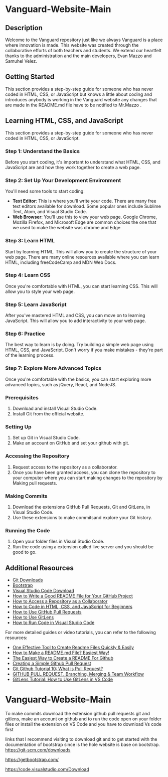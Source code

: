 # Vanguard-Website-Main

## Description

Welcome to the Vanguard repository just like we always Vanguard is a place where innovation is made. This website was created through the collaborative efforts of both teachers and students. We extend our heartfelt thanks to the administration and the main developers, Evan Mazzo and Samuhel Velez.

## Getting Started

This section provides a step-by-step guide for someone who has never coded in HTML, CSS, or JavaScript but knows a little about coding and introduces anybody is working in the Vanguard website any changes that are made in the README.md file have to be notified to Mr.Mazzo .

## Learning HTML, CSS, and JavaScript

This section provides a step-by-step guide for someone who has never coded in HTML, CSS, or JavaScript.

### Step 1: Understand the Basics

Before you start coding, it's important to understand what HTML, CSS, and JavaScript are and how they work together to create a web page.

### Step 2: Set Up Your Development Environment

You'll need some tools to start coding:

- **Text Editor**: This is where you'll write your code. There are many free text editors available for download. Some popular ones include Sublime Text, Atom, and Visual Studio Code.
- **Web Browser**: You'll use this to view your web page. Google Chrome, Mozilla Firefox, and Microsoft Edge are common choices the one that we used to make the website was chrome and Edge

### Step 3: Learn HTML

Start by learning HTML. This will allow you to create the structure of your web page. There are many online resources available where you can learn HTML, including freeCodeCamp and MDN Web Docs.

### Step 4: Learn CSS

Once you're comfortable with HTML, you can start learning CSS. This will allow you to style your web page.

### Step 5: Learn JavaScript

After you've mastered HTML and CSS, you can move on to learning JavaScript. This will allow you to add interactivity to your web page.

### Step 6: Practice

The best way to learn is by doing. Try building a simple web page using HTML, CSS, and JavaScript. Don't worry if you make mistakes - they're part of the learning process.

### Step 7: Explore More Advanced Topics

Once you're comfortable with the basics, you can start exploring more advanced topics, such as jQuery, React, and NodeJS.

### Prerequisites

1. Download and install Visual Studio Code.
2. Install Git from the official website.

### Setting Up

1. Set up Git in Visual Studio Code.
2. Make an account on GitHub and set your github with git.

### Accessing the Repository

1. Request access to the repository as a collaborator.
2. Once you have been granted access, you can clone the repository to your computer where you can start making changes to the repository by Making pull requests.

### Making Commits

1. Download the extensions GitHub Pull Requests, Git and GitLens, in Visual Studio Code.
2. Use these extensions to make commitsand explore your Git history.

### Running the Code

1. Open your folder files in Visual Studio Code.
2. Run the code using a extension called live server and you should be good to go.

## Additional Resources

- [Git Downloads](https://code.visualstudio.com/docs/introvideos/codeediting)
- [Bootstrap](https://code.visualstudio.com/docs/introvideos/codeediting)
- [Visual Studio Code Download](https://code.visualstudio.com/docs/introvideos/codeediting)
- [How to Write a Good README File for Your GitHub Project](https://www.freecodecamp.org/news/how-to-write-a-good-readme-file/)
- [How to Access a Repository as a Collaborator](https://docs.github.com/en/repositories/managing-your-repositorys-settings-and-features/managing-repository-settings/managing-teams-and-people-with-access-to-your-repository)
- [How to Code in HTML, CSS, and JavaScript for Beginners](https://www.freecodecamp.org/news/html-css-and-javascript-explained-for-beginners/)
- [How to Use GitHub Pull Requests](https://www.howtogeek.com/devops/what-are-git-pull-requests-and-how-do-you-use-them/)
- [How to Use GitLens](https://www.gitkraken.com/blog/gitlens-tips)
- [How to Run Code in Visual Studio Code](https://www.alphr.com/vs-code-run-code/)

For more detailed guides or video tutorials, you can refer to the following resources:

- [One Effective Tool to Create Readme Files Quickly & Easily](https://www.youtube.com/watch?v=Rtpu2cWz7W8)
- [How to Make a README.md File? Easiest Way!](https://www.youtube.com/watch?v=mb9FJzkwmwg)
- [The Easiest Way to Create a README For Github](https://www.youtube.com/watch?v=QcZKsbgsLa4)
- [Creating a Simple Github Pull Request](https://www.youtube.com/watch?v=rgbCcBNZcdQ)
- [Git Github Tutorial 10: What is Pull Request?](https://www.youtube.com/watch?v=e3bjQX9jIBk)
- [GITHUB PULL REQUEST, Branching, Merging & Team Workflow](https://www.youtube.com/watch?v=oFYyTZwMyAg)
- [GitLens Tutorial: How to Use GitLens in VS Code](https://www.youtube.com/watch?v=UQPb73Zz9qk)
# Vanguard-Website-Main

To make commits download the extension github pull requests
git and gitlens, make an account on github and to run the code open 
on your folder files or install the extension on VS Code and you have to 
download Vs code first
 
  links that I recommend visiting to download git and to get started with the documentation of bootstrap since is the hole website is base on bootstrap.
https://git-scm.com/downloads

https://getbootstrap.com/

https://code.visualstudio.com/Download
